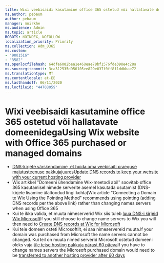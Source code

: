 ```yaml
---
title: Wixi veebisaidi kasutamine office 365 ostetud või hallatavate domeenidega
ms.author: pebaum
author: pebaum
manager: mnirkhe
ms.audience: Admin
ms.topic: article
ROBOTS: NOINDEX, NOFOLLOW
localization_priority: Priority
ms.collection: Adm_O365
ms.custom:
- "9001516"
- "3582"
ms.openlocfilehash: 64dfe6082bea1e468eae78bf1576fde398e4c28a
ms.sourcegitcommit: 3ca312535d950105ee829e037f0ff8f1ddbbae72
ms.translationtype: MT
ms.contentlocale: et-EE
ms.lasthandoff: 06/11/2020
ms.locfileid: "44708059"
---
```

# <a name="using-wix-website-with-office-365-purchased-or-managed-domains"></a><span data-ttu-id="47442-102">Wixi veebisaidi kasutamine office 365 ostetud või hallatavate domeenidega</span><span class="sxs-lookup"><span data-stu-id="47442-102">Using Wix website with Office 365 purchased or managed domains</span></span>

- [<span data-ttu-id="47442-103">DNS-kirjete värskendamine, et hoida oma veebisaiti praeguse majutusteenuse pakkujajuures</span><span class="sxs-lookup"><span data-stu-id="47442-103">Update DNS records to keep your website with your current hosting provider</span></span>](https://docs.microsoft.com/microsoft-365/admin/dns/update-dns-records-to-retain-current-hosting-provider)
- <span data-ttu-id="47442-104">Wix artikkel "Domeeni ühendamine Wix-meetodi abil" soovitab office 365 kasutamisel nimede serverite asemel kasutada osutamist (DNS-kirjete lisamine ülaltoodud lingi kohta)</span><span class="sxs-lookup"><span data-stu-id="47442-104">Wix article "Connecting a Domain to Wix Using the Pointing Method" recommends using pointing (adding DNS records per the above link) rather than changing names servers when using Office 365</span></span>
- <span data-ttu-id="47442-105">Kui te ikka valida, et muuta nimeserverid Wix siis tuleb [luua DNS-i kirjeid Wix Microsoft](https://docs.microsoft.com/microsoft-365/admin/dns/create-dns-records-at-wix?view=o365-worldwide)</span><span class="sxs-lookup"><span data-stu-id="47442-105">If you still choose to change name servers to Wix you will then need to  [Create DNS records at Wix for Microsoft](https://docs.microsoft.com/microsoft-365/admin/dns/create-dns-records-at-wix?view=o365-worldwide)</span></span>
- <span data-ttu-id="47442-106">Kui teie domeen osteti Microsoftilt, ei saa nimeservereid muuta.</span><span class="sxs-lookup"><span data-stu-id="47442-106">If your domain was purchased from Microsoft the name servers cannot be changed.</span></span> <span data-ttu-id="47442-107">Kui teil on muuta nimed serverid Microsoft ostetud domeeni oleks vaja [üle teise hosting pakkuja pärast 60 päeva](https://docs.microsoft.com/microsoft-365/admin/setup/domains-faq#can-i-transfer-a-domain-i-purchased-from-microsoft-to-another-provider)</span><span class="sxs-lookup"><span data-stu-id="47442-107">If you have to change names servers the Microsoft purchased domain would need to be  [transferred to another hosting provider after 60 days](https://docs.microsoft.com/microsoft-365/admin/setup/domains-faq#can-i-transfer-a-domain-i-purchased-from-microsoft-to-another-provider)</span></span>